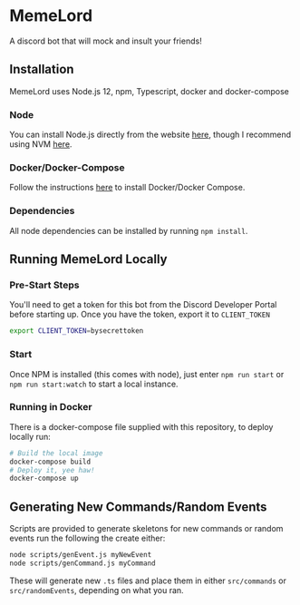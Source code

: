 # MemeLord
A discord bot that will mock and insult your friends!

## Installation
MemeLord uses Node.js 12, npm, Typescript, docker and docker-compose

### Node
You can install Node.js directly from the website [here](https://nodejs.org/en/), though I recommend using
NVM [here](https://github.com/nvm-sh/nvm).

### Docker/Docker-Compose
Follow the instructions [here](https://docs.docker.com/compose/install/) to install Docker/Docker Compose.

### Dependencies
All node dependencies can be installed by running `npm install`.

## Running MemeLord Locally
### Pre-Start Steps
You'll need to get a token for this bot from the Discord Developer Portal before starting up. Once you have
the token, export it to `CLIENT_TOKEN`
```sh
export CLIENT_TOKEN=bysecrettoken
```

### Start
Once NPM is installed (this comes with node), just enter `npm run start` or `npm run start:watch` to start a local instance.

### Running in Docker
There is a docker-compose file supplied with this repository, to deploy locally run:
```sh
# Build the local image
docker-compose build
# Deploy it, yee haw!
docker-compose up
```

## Generating New Commands/Random Events
Scripts are provided to generate skeletons for new commands or random events run the following the create either:
```sh
node scripts/genEvent.js myNewEvent
node scripts/genCommand.js myCommand
```

These will generate new `.ts` files and place them in either `src/commands` or `src/randomEvents`, depending on what you ran.
